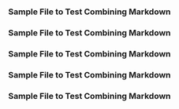 ### Sample File to Test Combining Markdown
### Sample File to Test Combining Markdown
### Sample File to Test Combining Markdown
### Sample File to Test Combining Markdown
### Sample File to Test Combining Markdown

